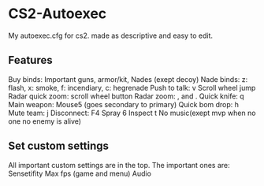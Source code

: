# CS2-Autoexec
My autoexec.cfg for cs2. made as descriptive and easy to edit.

## Features
Buy binds: Important guns, armor/kit, Nades (exept decoy)
Nade binds: z: flash, x: smoke, f: incendiary, c: hegrenade
Push to talk: v
Scroll wheel jump
Radar quick zoom: scroll wheel button
Radar zoom: , and .
Quick knife: q
Main weapon: Mouse5 (goes secondary to primary)
Quick bom drop: h
Mute team: j
Disconnect: F4
Spray 6
Inspect t
No music(exept mvp when no one no enemy is alive)

## Set custom settings
All important custom settings are in the top. The important ones are:
Sensetifity
Max fps (game and menu)
Audio
